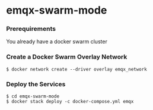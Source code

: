 # emqx-swarm-mode
### Prerequirements
You already have a docker swarm cluster

### Create a Docker Swarm Overlay Network 
```
$ docker network create --driver overlay emqx_network
```

### Deploy the Services
```
$ cd emqx-swarm-mode
$ docker stack deploy -c docker-compose.yml emqx
```
